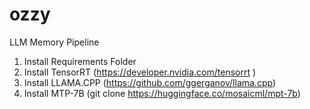 # ozzy
LLM Memory Pipeline

1. Install Requirements Folder
2. Install TensorRT (https://developer.nvidia.com/tensorrt )
3. Install LLAMA.CPP (https://github.com/ggerganov/llama.cpp)
4. Install MTP-7B (git clone https://huggingface.co/mosaicml/mpt-7b)
